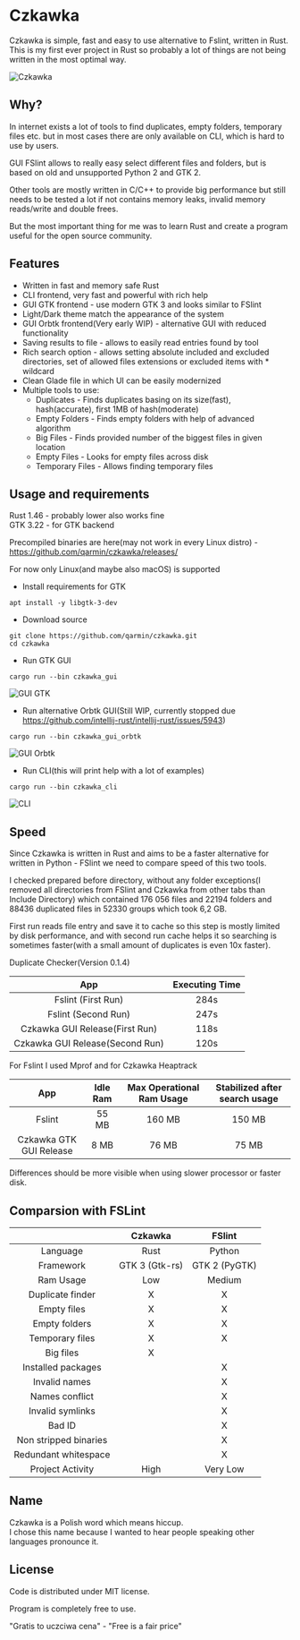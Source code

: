 # Czkawka
Czkawka is simple, fast and easy to use alternative to Fslint, written in Rust.  
This is my first ever project in Rust so probably a lot of things are not being written in the most optimal way.

![Czkawka](https://user-images.githubusercontent.com/41945903/94850792-c200cc80-0427-11eb-99a7-23ab9cf39556.gif)

## Why?
In internet exists a lot of tools to find duplicates, empty folders, temporary files etc. but in most cases there are only available on CLI, which is hard to use by users.

GUI FSlint allows to really easy select different files and folders, but is based on old and unsupported Python 2 and GTK 2.

Other tools are mostly written in C/C++ to provide big performance but still needs to be tested a lot if not contains memory leaks, invalid memory reads/write and double frees.

But the most important thing for me was to learn Rust and create a program useful for the open source community.

## Features
- Written in fast and memory safe Rust
- CLI frontend, very fast and powerful with rich help
- GUI GTK frontend - use modern GTK 3 and looks similar to FSlint
- Light/Dark theme match the appearance of the system
- GUI Orbtk frontend(Very early WIP) - alternative GUI with reduced functionality
- Saving results to file - allows to easily read entries found by tool
- Rich search option - allows setting absolute included and excluded directories, set of allowed files extensions or excluded items with * wildcard
- Clean Glade file in which UI can be easily modernized
- Multiple tools to use:
  - Duplicates - Finds duplicates basing on its size(fast), hash(accurate), first 1MB of hash(moderate)
  - Empty Folders - Finds empty folders with help of advanced algorithm
  - Big Files - Finds provided number of the biggest files in given location
  - Empty Files - Looks for empty files across disk
  - Temporary Files - Allows finding temporary files

## Usage and requirements
Rust 1.46 - probably lower also works fine  
GTK 3.22 - for GTK backend

Precompiled binaries are here(may not work in every Linux distro) - https://github.com/qarmin/czkawka/releases/

For now only Linux(and maybe also macOS) is supported

- Install requirements for GTK
```
apt install -y libgtk-3-dev
```

- Download source
```
git clone https://github.com/qarmin/czkawka.git
cd czkawka
```
- Run GTK GUI
```
cargo run --bin czkawka_gui
```
![GUI GTK](https://user-images.githubusercontent.com/41945903/94850801-c5945380-0427-11eb-8d4c-af4946ab02d5.png)
- Run alternative Orbtk GUI(Still WIP, currently stopped due https://github.com/intellij-rust/intellij-rust/issues/5943)
```
cargo run --bin czkawka_gui_orbtk
```
![GUI Orbtk](https://user-images.githubusercontent.com/41945903/92405241-7b27fb80-f135-11ea-9fc4-5ebc2b76b011.png)
- Run CLI(this will print help with a lot of examples)
```
cargo run --bin czkawka_cli
```
![CLI](https://user-images.githubusercontent.com/41945903/93716816-0bbcfd80-fb72-11ea-8d31-4c87cc2abe6d.png)

## Speed
Since Czkawka is written in Rust and aims to be a faster alternative for written in Python - FSlint we need to compare speed of this two tools.

I checked prepared before directory, without any folder exceptions(I removed all directories from FSlint and Czkawka from other tabs than Include Directory) which contained 176 056 files and 22194 folders and 88436 duplicated files in 52330 groups which took 6,2 GB.

First run reads file entry and save it to cache so this step is mostly limited by disk performance, and with second run cache helps it so searching is sometimes faster(with a small amount of duplicates is even 10x faster).

Duplicate Checker(Version 0.1.4)

| App| Executing Time |
|:----------:|:-------------:|
| Fslint (First Run)| 284s |
| Fslint (Second Run)| 247s |
| Czkawka GUI Release(First Run) | 118s |
| Czkawka GUI Release(Second Run) | 120s |

For Fslint I used Mprof and for Czkawka Heaptrack

| App| Idle Ram | Max Operational Ram Usage | Stabilized after search usage |
|:----------:|:-------------:|:-------------:|:-------------:|
| Fslint | 55 MB | 160 MB | 150 MB |
| Czkawka GTK GUI Release | 8 MB | 76 MB | 75 MB |


Differences should be more visible when using slower processor or faster disk.

## Comparsion with FSLint

|  | Czkawka | FSlint |
|:----------:|:-------------:|:-----:|
| Language | Rust| Python | 
| Framework | GTK 3 (Gtk-rs)| GTK 2 (PyGTK) |
| Ram Usage | Low | Medium |
| Duplicate finder | X | X |
| Empty files | X | X |
| Empty folders | X | X |
| Temporary files | X | X |
| Big files | X |   |
| Installed packages |  | X |
| Invalid names |   | X |
| Names conflict |   | X |
| Invalid symlinks |   | X |
| Bad ID |   | X |
| Non stripped binaries |   | X |
| Redundant whitespace |  | X |
| Project Activity | High | Very Low | 
 
## Name
Czkawka is a Polish word which means hiccup.  
I chose this name because I wanted to hear people speaking other languages pronounce it.

## License
Code is distributed under MIT license.

Program is completely free to use.

"Gratis to uczciwa cena" - "Free is a fair price"